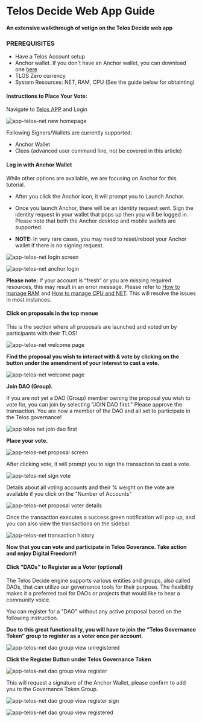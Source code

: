 # Telos Decide Web App Guide

__An extensive walkthrough of votign on the Telos Decide web app__

### PREREQUISITES

- Have a Telos Account setup
- Anchor wallet. If you don't have an Anchor wallet, you can download one [here](https://greymass.com/en/anchor/)
- TLOS Zero currency
- System Resources: NET, RAM, CPU (See the guide below for obtainting)

#### Instructions to Place Your Vote: 

Navigate to [Telos APP](https://app.telos.net/) and Login

![app-telos-net new homepage](https://user-images.githubusercontent.com/39388424/191970241-6af4f236-65cc-4901-a246-205e89b95f29.png)

Following Signers/Wallets are currently supported:
- Anchor Wallet
- Cleos (advanced user command line, not be covered in this article)

#### Log in with Anchor Wallet   
While other options are available, we are focusing on Anchor for this tutorial.  

- After you click the Anchor icon, it will prompt you to Launch Anchor.  
- Once you launch Anchor, there will be an identity request sent. Sign the identity request in your wallet that pops up then you will be logged in. Please note that both the Anchor desktop and mobile wallets are supported.

- __NOTE:__ In very rare cases, you may need to reset/reboot your Anchor wallet if there is no signing request.

![app-telos-net login screen](https://user-images.githubusercontent.com/39388424/191970340-33fa6f86-3801-47a1-8cc4-bdef12814c33.png)

![app-telos-net anchor login](https://user-images.githubusercontent.com/39388424/191970354-f5a41611-4343-4956-99be-6a5e937c2bd5.png)

__Please note:__ If your account is “fresh” or you are missing required resources, this may result in an error message. Please refer to [How to manage RAM](../../zero/resource-management/ram.md) and [How to manage CPU and NET](../../zero/resource-management/cpu-net.md). This will resolve the issues in most instances.

#### Click on proposals in the top menue

This is the section where all proposals are launched and voted on by participants with their TLOS!

![app-telos-net welcome page](https://user-images.githubusercontent.com/39388424/191972276-e0e7e6f6-a1ad-441b-813d-ef868499417b.png)

__Find the proposal you wish to interact with & vote by clicking on the button under the amendment of your interest to cast a vote.__

![app-telos-net welcome page](https://user-images.githubusercontent.com/39388424/191972351-7be5781f-f1eb-4e75-b2ce-adcf02ae8153.png)

__Join DAO (Group).__

If you are not yet a DAO (Group) member owning the proposal you wish to vote for, you can join by selecting "JOIN DAO first." Please approve the transaction. You are now a member of the DAO and all set to participate in the Telos governance!

![app telos net join dao first](https://user-images.githubusercontent.com/39388424/192136832-ee930e51-40d1-4eda-ac0a-c7da85a18254.png)

__Place your vote.__

![app-telos-net proposal screen](https://user-images.githubusercontent.com/39388424/191972400-a6c34346-dc4b-4d4a-813a-5cf058aa1548.png)

After clicking vote, it will prompt you to sign the transaction to cast a vote.

![app-telos-net sign vote](https://user-images.githubusercontent.com/39388424/191972660-9d845350-968f-4500-8aa3-e2f78b486c70.png)

Details about all voting accounts and their % weight on the vote are available if you click on the "Number of Accounts"

![app-telos-net proposal voter details](https://user-images.githubusercontent.com/39388424/191972471-2132c70c-65a5-48bd-baec-0542a62d611a.png)

Once the transaction executes a success green notification will pop up, and you can also view the transactions on the sidebar.

![app-telos-net transaction history](https://user-images.githubusercontent.com/39388424/191972591-5ffaa28c-f38e-46ae-bc1f-0f0dae21080e.png)

__Now that you can vote and participate in Telos Goverance. Take action and enjoy Digital Freedom!!__

#### Click “DAOs” to Register as a Voter (optional)

The Telos Decide engine supports various entities and groups, also called DAOs, that can utilize our governance tools for their purpose. The flexibility makes it a preferred tool for DAOs or projects that would like to hear a community voice.

You can register for a "DAO" without any active proposal based on the following instruction.

__Due to this great functionality, you will have to join the “Telos Governance Token” group to register as a voter once per account.__

![app-telos-net dao group view unregistered](https://user-images.githubusercontent.com/39388424/191971608-cc5a945e-1518-4fc8-b45a-0133fa4878be.png)

__Click the Register Button under Telos Governance Token__

![app-telos-net dao group view register](https://user-images.githubusercontent.com/39388424/191971675-eb01e472-0721-4b3e-88e1-a18efa68621c.png)

This will request a signature of the Anchor Wallet, please confirm to add you to the Governance Token Group.

![app-telos-net dao group view register sign](https://user-images.githubusercontent.com/39388424/191971851-643fb53a-5af0-49d5-92e1-011d03d42bff.png)

![app-telos-net dao group view registered](https://user-images.githubusercontent.com/39388424/191972049-3bdc665a-343b-4301-91f8-fffe206e7e69.png)
